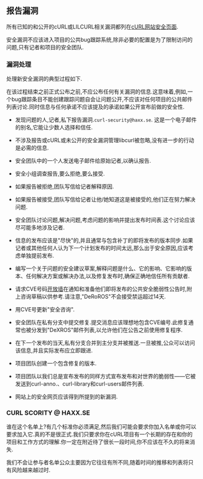 
## 报告漏洞

所有已知的和公开的cURL或LILCURL相关漏洞都列在[cURL网站安全页面](https://curl.haxx.se/docs/security.html).

安全漏洞不应该进入项目的公共bug跟踪系统,除非必要的配置是为了限制访问的问题,只有记者和项目的安全团队.

### 漏洞处理

处理新安全漏洞的典型过程如下.

在该过程结束之前正式公布之前,不应公布任何有关漏洞的信息.这意味着,例如,一个bug跟踪条目不能创建跟踪问题自会让问题公开,不应该对任何项目的公共邮件列表讨论.同时信息与任何承诺不应该提及的承诺如果公开宣布前做的安全性.

-   发现问题的人,记者,私下报告漏洞.`curl-security@haxx.se`. 这是一个电子邮件的别名,它能让少数人选择和信任.

-   不涉及报告或cURL或未公开的安全漏洞管理libcurl被忽略,没有进一步的行动是必需的信息.

-   安全团队中的一个人发送电子邮件给原始记者,以确认报告.

-   安全小组调查报告,要么拒绝,要么接受.

-   如果报告被拒绝,团队写信给记者解释原因.

-   如果报告被接受,团队写信给记者让他/她知道这是被接受的,他们正在努力解决问题.

-   安全团队讨论问题,解决问题,考虑问题的影响并提出发布时间表.这个讨论应该尽可能多地涉及记者.

-   信息的发布应该是"尽快"的,并且通常与包含补丁的即将发布的版本同步.如果记者或其他任何人认为下一个计划发布的时间太远,那么出于安全原因,应该考虑单独提前发布.

-   编写一个关于问题的安全建议草案,解释问题是什么、它的影响、它影响的版本、任何解决方案或解决办法,以及修复发布时,确保正确地信任所有贡献者.

-   请求CVE号码[开放墙](http://oss-security.openwall.org/wiki/mailing-lists/distros)在通知和准备他们即将发布的公共安全脆弱性公告时,附上咨询草稿以供参考.请注意,"DeRoROS"不会接受禁运超过14天.

-   用CVE号更新"安全咨询".

-   安全团队在私有分支中提交修复.提交消息应该理想地包含CVE编号.此修复通常也被分发到"DeXROS"邮件列表,以允许他们在公告之前使用修复程序.

-   在下一个发布的当天,私有分支合并到主分支并被推送.一旦被推,公众可以访问该信息,并且实际发布应立即跟进.

-   项目团队创建一个包含修复的版本.

-   项目团队以我们总是宣布发布的同样方式宣布发布和对世界的脆弱性——它被发送到curl-anno.、curl-library和curl-users邮件列表.

-   网站上的安全网页应该得到所提到的新漏洞.

### CURL SCORITY @ HAXX.SE

谁在这个名单上?有几个标准你必须满足,然后我们可能会要求你加入名单或你可以要求加入它.真的不是很正式.我们只要求你在cURL项目有一个长期的存在和你的项目和工作方式的理解.你一定在附近待了很长一段时间,你不应该在不久的将来消失.

我们不会让参与者名单公众主要因为它往往有所不同,随着时间的推移和列表将只有风险越来越过时.
